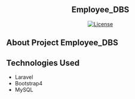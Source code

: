 <h2 align="center">Employee_DBS</h2>

<p align="center">
<a href="https://github.com/Niikpatil/Employee_DBS/blob/master/LICENSE"><img src="https://poser.pugx.org/laravel/framework/license.svg" alt="License"></a>
</p>

## About Project Employee_DBS


## Technologies Used

- Laravel
- Bootstrap4
- MySQL